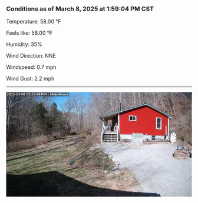 ### Conditions as of March 8, 2025 at 1:59:04 PM CST 

Temperature: 58.00 &deg;F

Feels like: 58.00 &deg;F

Humidity: 35%

Wind Direction: NNE

Windspeed: 0.7 mph

Wind Gust: 2.2 mph

---

<img src="./images/latest.jpeg"/>

